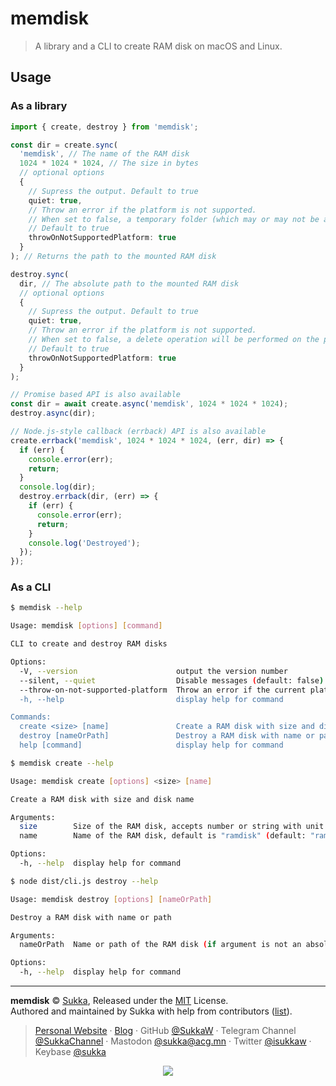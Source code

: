 # memdisk

> A library and a CLI to create RAM disk on macOS and Linux.

## Usage

### As a library

```ts
import { create, destroy } from 'memdisk';

const dir = create.sync(
  'memdisk', // The name of the RAM disk
  1024 * 1024 * 1024, // The size in bytes
  // optional options
  {
    // Supress the output. Default to true
    quiet: true,
    // Throw an error if the platform is not supported.
    // When set to false, a temporary folder (which may or may not be a RAM disk) will be created.
    // Default to true
    throwOnNotSupportedPlatform: true
  }
); // Returns the path to the mounted RAM disk

destroy.sync(
  dir, // The absolute path to the mounted RAM disk
  // optional options
  {
    // Supress the output. Default to true
    quiet: true,
    // Throw an error if the platform is not supported.
    // When set to false, a delete operation will be performed on the path.
    // Default to true
    throwOnNotSupportedPlatform: true
  }
);

// Promise based API is also available
const dir = await create.async('memdisk', 1024 * 1024 * 1024);
destroy.async(dir);

// Node.js-style callback (errback) API is also available
create.errback('memdisk', 1024 * 1024 * 1024, (err, dir) => {
  if (err) {
    console.error(err);
    return;
  }
  console.log(dir);
  destroy.errback(dir, (err) => {
    if (err) {
      console.error(err);
      return;
    }
    console.log('Destroyed');
  });
});
```

### As a CLI

```sh
$ memdisk --help

Usage: memdisk [options] [command]

CLI to create and destroy RAM disks

Options:
  -V, --version                      output the version number
  --silent, --quiet                  Disable messages (default: false)
  --throw-on-not-supported-platform  Throw an error if the current platform doesn't support RAM disks (default: true)
  -h, --help                         display help for command

Commands:
  create <size> [name]               Create a RAM disk with size and disk name
  destroy [nameOrPath]               Destroy a RAM disk with name or path
  help [command]                     display help for command
```

```sh
$ memdisk create --help

Usage: memdisk create [options] <size> [name]

Create a RAM disk with size and disk name

Arguments:
  size        Size of the RAM disk, accepts number or string with unit (e.g. 16mb, 128m, 1G, 4g, etc.)
  name        Name of the RAM disk, default is "ramdisk" (default: "ramdisk")

Options:
  -h, --help  display help for command
```

```sh
$ node dist/cli.js destroy --help

Usage: memdisk destroy [options] [nameOrPath]

Destroy a RAM disk with name or path

Arguments:
  nameOrPath  Name or path of the RAM disk (if argument is not an absolute path, it will be treated as a name), default is "ramdisk" (default: "ramdisk")

Options:
  -h, --help  display help for command
```

---

**memdisk** © [Sukka](https://github.com/SukkaW), Released under the [MIT](./LICENSE) License.<br>
Authored and maintained by Sukka with help from contributors ([list](https://github.com/SukkaW/memdisk/graphs/contributors)).

> [Personal Website](https://skk.moe) · [Blog](https://blog.skk.moe) · GitHub [@SukkaW](https://github.com/SukkaW) · Telegram Channel [@SukkaChannel](https://t.me/SukkaChannel) · Mastodon [@sukka@acg.mn](https://acg.mn/@sukka) · Twitter [@isukkaw](https://twitter.com/isukkaw) · Keybase [@sukka](https://keybase.io/sukka)

<p align="center">
  <a href="https://github.com/sponsors/SukkaW/">
    <img src="https://sponsor.cdn.skk.moe/sponsors.svg"/>
  </a>
</p>
